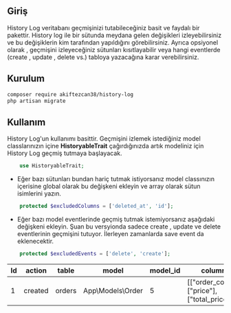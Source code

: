 ## Giriş

History Log veritabanı geçmişinizi tutabileceğiniz basit ve faydalı bir pakettir. History log ile bir sütunda meydana gelen değişikleri izleyebilirsiniz ve bu değişiklerin kim tarafından yapıldığını görebilirsiniz. Ayrıca opsiyonel olarak , geçmişini izleyeceğiniz sütunları kısıtlayabilir veya hangi eventlerde (create , update , delete vs.) tabloya yazacağına karar verebilirsiniz.

## Kurulum
```bash
composer require akiftezcan38/history-log
php artisan migrate
```
## Kullanım
History Log'un kullanımı basittir. Geçmişini izlemek istediğiniz model classlarınızın içine **HistoryableTrait** çağırdığınızda artık modeliniz için History Log geçmiş tutmaya başlayacak.
```php
    use HistoryableTrait;

```

- Eğer bazı sütunları bundan hariç tutmak istiyorsanız model classınızın içerisine global olarak bu değişkeni ekleyin ve array olarak sütun isimlerini yazın.

```php
    protected $excludedColumns = ['deleted_at', 'id'];

```

- Eğer bazı model eventlerinde geçmiş tutmak istemiyorsanız aşağıdaki değişkeni ekleyin. Şuan bu versyionda sadece create , update ve delete eventlerinin geçmişini tutuyor. İlerleyen zamanlarda save event da eklenecektir.

```php
    protected $excludedEvents = ['delete', 'create'];

```


| Id | action | table | model | model_id | column | old_value | new_value | user_id | ip_address |
| ------------ | ------------ | ------------ | ------------ | ------------ | ------------ | ------------ | ------------ | ------------ |------------|
|  1 | created  | orders  | App\Models\Order  |  5 | [["order_code"],["price"],["total_price"]]  |  [{"order_code":"ABC"},{"price":"20"},{"total_price":"20"}] | [{"order_code":"ABCD"},{"price":"30"},{"total_price":"60"}]  |  2 | 177.77.0.1 |